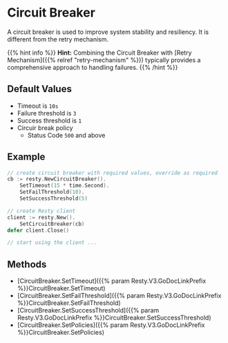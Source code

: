 
# Circuit Breaker

A circuit breaker is used to improve system stability and resiliency. It is different from the retry mechanism.

{{% hint info %}}
**Hint:** Combining the Circuit Breaker with [Retry Mechanism]({{% relref "retry-mechanism" %}}) typically provides a comprehensive approach to handling failures.
{{% /hint %}}

## Default Values

* Timeout is `10s`
* Failure threshold is `3`
* Success threshold is `1`
* Circuir break policy
    * Status Code `500` and above


## Example

```go
// create circuit breaker with required values, override as required
cb := resty.NewCircuitBreaker().
	SetTimeout(15 * time.Second).
	SetFailThreshold(10).
	SetSuccessThreshold(5)

// create Resty client
client := resty.New().
    SetCircuitBreaker(cb)
defer client.Close()

// start using the client ...
```


## Methods

* [CircuitBreaker.SetTimeout]({{% param Resty.V3.GoDocLinkPrefix %}}CircuitBreaker.SetTimeout)
* [CircuitBreaker.SetFailThreshold]({{% param Resty.V3.GoDocLinkPrefix %}}CircuitBreaker.SetFailThreshold)
* [CircuitBreaker.SetSuccessThreshold]({{% param Resty.V3.GoDocLinkPrefix %}}CircuitBreaker.SetSuccessThreshold)
* [CircuitBreaker.SetPolicies]({{% param Resty.V3.GoDocLinkPrefix %}}CircuitBreaker.SetPolicies)